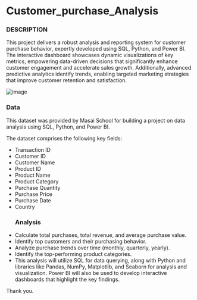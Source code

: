 # Customer_purchase_Analysis
### DESCRIPTION
This project delivers a robust analysis and reporting system for customer purchase behavior, expertly developed using SQL, Python, and Power BI. The interactive dashboard showcases dynamic visualizations of key metrics, empowering data-driven decisions that significantly enhance customer engagement and accelerate sales growth. Additionally, advanced predictive analytics identify trends, enabling targeted marketing strategies that improve customer retention and satisfaction.

![image](https://github.com/user-attachments/assets/7abaad0d-c755-4f39-b8be-4ea1ce29288c)

### Data
This dataset was provided by Masai School for building a project on data analysis using SQL, Python, and Power BI.

The dataset comprises the following key fields:

- Transaction ID
- Customer ID
- Customer Name
- Product ID
- Product Name
- Product Category
- Purchase Quantity
- Purchase Price
- Purchase Date
- Country
  ### Analysis
- Calculate total purchases, total revenue, and average purchase value.
- Identify top customers and their purchasing behavior.
- Analyze purchase trends over time (monthly, quarterly, yearly).
- Identify the top-performing product categories.
- This analysis will utilize SQL for data querying, along with Python and libraries like Pandas, NumPy, Matplotlib, and Seaborn for analysis and visualization. Power BI will also be used to develop interactive dashboards that highlight the key findings.

Thank you.
